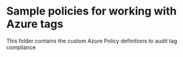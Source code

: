 # Sample policies for working with Azure tags

This folder contains the custom Azure Policy definitions to audit tag compliance
